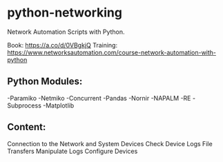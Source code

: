# python-networking
Network Automation Scripts with Python.

Book: https://a.co/d/0VBgkjQ
Training: https://www.networksautomation.com/course-network-automation-with-python

## Python Modules:
-Paramiko
-Netmiko
-Concurrent
-Pandas
-Nornir
-NAPALM
-RE
-Subprocess
-Matplotlib


## Content:
Connection to the Network and System Devices
Check Device Logs
File Transfers
Manipulate Logs
Configure Devices
